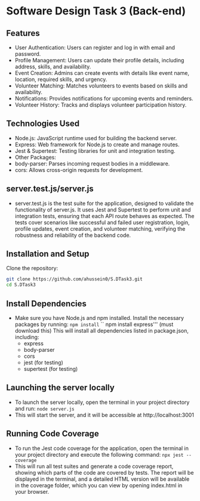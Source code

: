 # Software Design Task 3 (Back-end)

## Features
- User Authentication: Users can register and log in with email and password.
- Profile Management: Users can update their profile details, including address, skills, and availability.
- Event Creation: Admins can create events with details like event name, location, required skills, and urgency.
- Volunteer Matching: Matches volunteers to events based on skills and availability.
- Notifications: Provides notifications for upcoming events and reminders.
- Volunteer History: Tracks and displays volunteer participation history.

## Technologies Used
- Node.js: JavaScript runtime used for building the backend server.
- Express: Web framework for Node.js to create and manage routes.
- Jest & Supertest: Testing libraries for unit and integration testing.
- Other Packages:
- body-parser: Parses incoming request bodies in a middleware.
- cors: Allows cross-origin requests for development.

## server.test.js/server.js
- server.test.js is the test suite for the application, designed to validate the functionality of server.js. It uses Jest and Supertest to perform unit and integration tests, ensuring that each API route behaves as expected. The tests cover scenarios like successful and failed user registration, login, profile updates, event creation, and volunteer matching, verifying the robustness and reliability of the backend code.

## Installation and Setup
Clone the repository:
```bash
git clone https://github.com/ahussein0/S.DTask3.git
cd S.DTask3
```

## Install Dependencies
- Make sure you have Node.js and npm installed. Install the necessary packages by running:
  ``` npm install ```
  `` npm install express''' (must download this)
This will install all dependencies listed in package.json, including:
  - express
  - body-parser
  - cors
  - jest (for testing)
  - supertest (for testing)

## Launching the server locally
- To launch the server locally, open the terminal in your project directory and run:
``` node server.js ```
- This will start the server, and it will be accessible at http://localhost:3001

## Running Code Coverage
- To run the Jest code coverage for the application, open the terminal in your project directory and execute the following command:
  ``` npx jest --coverage ```
- This will run all test suites and generate a code coverage report, showing which parts of the code are covered by tests. The report will be displayed in the terminal, and a detailed HTML version will be available in the coverage folder, which you can view by opening index.html in your browser.

